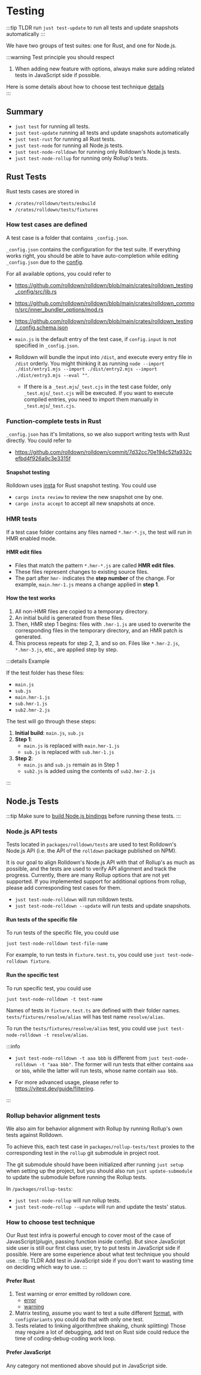 # Testing

:::tip TLDR
run `just test-update` to run all tests and update snapshots automatically
:::

We have two groups of test suites: one for Rust, and one for Node.js.

:::warning Test principle you should respect

1. When adding new feature with options, always make sure adding related tests in JavaScript side if possible.

Here is some details about how to choose test technique [details](#how-to-choose-test-technique)\
:::

## Summary

- `just test` for running all tests.
- `just test-update` running all tests and update snapshots automatically
- `just test-rust` for running all Rust tests.
- `just test-node` for running all Node.js tests.
- `just test-node-rolldown` for running only Rolldown's Node.js tests.
- `just test-node-rollup` for running only Rollup's tests.

## Rust Tests

Rust tests cases are stored in

- `/crates/rolldown/tests/esbuild`
- `/crates/rolldown/tests/fixtures`

### How test cases are defined

A test case is a folder that contains `_config.json`.

`_config.json` contains the configuration for the test suite. If everything works right, you should be able to have auto-completion while editing `_config.json` due to the [config](https://github.com/rolldown/rolldown/blob/main/.vscode/settings.json#L36-L40).

For all available options, you could refer to

- https://github.com/rolldown/rolldown/blob/main/crates/rolldown_testing_config/src/lib.rs
- https://github.com/rolldown/rolldown/blob/main/crates/rolldown_common/src/inner_bundler_options/mod.rs
- https://github.com/rolldown/rolldown/blob/main/crates/rolldown_testing/_config.schema.json

- `main.js` is the default entry of the test case, if `config.input` is not specified in `_config.json`.
- Rolldown will bundle the input into `/dist`, and execute every entry file in `/dist` orderly. You might thinking it as running `node --import ./dist/entry1.mjs --import ./dist/entry2.mjs --import ./dist/entry3.mjs --eval ""`.
  - If there is a `_test.mjs`/`_test.cjs` in the test case folder, only `_test.mjs`/`_test.cjs` will be executed. If you want to execute compiled entries, you need to import them manually in `_test.mjs`/`_test.cjs`.

### Function-complete tests in Rust

`_config.json` has it's limitations, so we also support writing tests with Rust directly. You could refer to

- https://github.com/rolldown/rolldown/commit/7d32cc70e194c52fa932cefbd4f926a9c3e3315f

#### Snapshot testing

Rolldown uses [insta](https://insta.rs/docs/cli/) for Rust snapshot testing. You could use

- `cargo insta review` to review the new snapshot one by one.
- `cargo insta accept` to accept all new snapshots at once.

### HMR tests

If a test case folder contains any files named `*.hmr-*.js`, the test will run in HMR enabled mode.

#### HMR edit files

- Files that match the pattern `*.hmr-*.js` are called **HMR edit files**.
- These files represent changes to existing source files.
- The part after `hmr-` indicates the **step number** of the change. For example, `main.hmr-1.js` means a change applied in **step 1**.

#### How the test works

1. All non-HMR files are copied to a temporary directory.
2. An initial build is generated from these files.
3. Then, HMR step 1 begins: files with `.hmr-1.js` are used to overwrite the corresponding files in the temporary directory, and an HMR patch is generated.
4. This process repeats for step 2, 3, and so on. Files like `*.hmr-2.js`, `*.hmr-3.js`, etc., are applied step by step.

:::details Example

If the test folder has these files:

- `main.js`
- `sub.js`
- `main.hmr-1.js`
- `sub.hmr-1.js`
- `sub2.hmr-2.js`

The test will go through these steps:

1. **Initial build**: `main.js`, `sub.js`
2. **Step 1**:
   - `main.js` is replaced with `main.hmr-1.js`
   - `sub.js` is replaced with `sub.hmr-1.js`
3. **Step 2**:
   - `main.js` and `sub.js` remain as in Step 1
   - `sub2.js` is added using the contents of `sub2.hmr-2.js`

:::

## Node.js Tests

:::tip
Make sure to [build Node.js bindings](./building-and-running.md) before running these tests.
:::

### Node.js API tests

Tests located in `packages/rolldown/tests` are used to test Rolldown's Node.js API (i.e. the API of the `rolldown` package published on NPM).

It is our goal to align Rolldown's Node.js API with that of Rollup's as much as possible, and the tests are used to verify API alignment and track the progress. Currently, there are many Rollup options that are not yet supported. If you implemented support for additional options from rollup, please add corresponding test cases for them.

- `just test-node-rolldown` will run rolldown tests.
- `just test-node-rolldown --update` will run tests and update snapshots.

#### Run tests of the specific file

To run tests of the specific file, you could use

```shell
just test-node-rolldown test-file-name
```

For example, to run tests in `fixture.test.ts`, you could use `just test-node-rolldown fixture`.

#### Run the specific test

To run specific test, you could use

```shell
just test-node-rolldown -t test-name
```

Names of tests in `fixture.test.ts` are defined with their folder names. `tests/fixtures/resolve/alias` will has test name `resolve/alias`.

To run the `tests/fixtures/resolve/alias` test, you could use `just test-node-rolldown -t resolve/alias`.

:::info

- `just test-node-rolldown -t aaa bbb` is different from `just test-node-rolldown -t "aaa bbb"`. The former will run tests that either contains `aaa` or `bbb`, while the latter will run tests, whose name contain `aaa bbb`.

- For more advanced usage, please refer to https://vitest.dev/guide/filtering.

:::

### Rollup behavior alignment tests

We also aim for behavior alignment with Rollup by running Rollup's own tests against Rolldown.

To achieve this, each test case in `packages/rollup-tests/test` proxies to the corresponding test in the `rollup` git submodule in project root.

The git submodule should have been initialized after running `just setup` when setting up the project, but you should also run `just update-submodule` to update the submodule before running the Rollup tests.

In `/packages/rollup-tests`:

- `just test-node-rollup` will run rollup tests.
- `just test-node-rollup --update` will run and update the tests' status.

### How to choose test technique

Our Rust test infra is powerful enough to cover most of the case of JavasScript(plugin, passing function inside config).
But since JavaScript side user is still our first class user, try to put tests in JavaScript side if possible.
Here are some experience about what test technique you should use.
:::tip TLDR
Add test in JavaScript side if you don't want to wasting time on deciding which way to use.
:::

#### Prefer Rust

1. Test warning or error emitted by rolldown core.
   - [error](https://github.com/rolldown/rolldown/blob/568197a06444809bf44642d88509313ee2735594/crates/rolldown/tests/rolldown/errors/assign_to_import/artifacts.snap?plain=1#L2-L54)
   - [warning](https://github.com/rolldown/rolldown/blob/568197a06444809bf44642d88509313ee2735594/crates/rolldown/tests/rolldown/warnings/eval/artifacts.snap?plain=1#L1-L28)
2. Matrix testing, assume you want to test a suite different [format](https://github.com/rolldown/rolldown/blob/568197a06444809bf44642d88509313ee2735594/crates/rolldown/tests/rolldown/topics/bundler_esm_cjs_tests/4/_config.json?plain=1#L1-L21), with `configVariants` you could do that with only one test.
3. Tests related to linking algorithm(tree shaking, chunk splitting) Those may require a lot of debugging, add test on Rust side could reduce the time of coding-debug-coding work loop.

#### Prefer JavaScript

Any category not mentioned above should put in JavaScript side.

